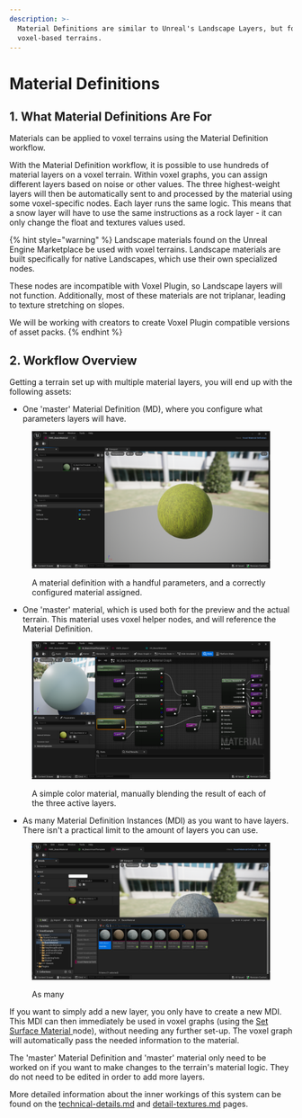 ```yaml
---
description: >-
  Material Definitions are similar to Unreal's Landscape Layers, but for
  voxel-based terrains.
---
```


# Material Definitions

## 1. What Material Definitions Are For&#x20;

Materials can be applied to voxel terrains using the Material Definition workflow. &#x20;

With the Material Definition workflow, it is possible to use hundreds of material layers on a voxel terrain. Within voxel graphs, you can assign different layers based on noise or other values. The three highest-weight layers will then be automatically sent to and processed by the material using some voxel-specific nodes. Each layer runs the same logic. This means that a snow layer will have to use the same instructions as a rock layer - it can only change the float and textures values used.

{% hint style="warning" %}
Landscape materials found on the Unreal Engine Marketplace be used with voxel terrains. Landscape materials are built specifically for native Landscapes, which use their own specialized nodes.&#x20;

These nodes are incompatible with Voxel Plugin, so Landscape layers will not function. Additionally, most of these materials are not triplanar, leading to texture stretching on slopes.

We will be working with creators to create Voxel Plugin compatible versions of asset packs.&#x20;
{% endhint %}

## 2. Workflow Overview

Getting a terrain set up with multiple material layers, you will end up with the following assets:

* One 'master' Material Definition (MD), where you configure what parameters layers will have.

<figure><img src="../../../.gitbook/assets/image (2).png" alt=""><figcaption><p>A material definition with a handful parameters, and a correctly configured material assigned.</p></figcaption></figure>

* One 'master' material, which is used both for the preview and the actual terrain. This material uses voxel helper nodes, and will reference the Material Definition.

<figure><img src="../../../.gitbook/assets/image (7).png" alt=""><figcaption><p>A simple color material, manually blending the result of each of the three active layers.</p></figcaption></figure>

* As many Material Definition Instances (MDI) as you want to have layers. There isn't a practical limit to the amount of layers you can use.&#x20;

<figure><img src="../../../.gitbook/assets/image (5).png" alt=""><figcaption><p>As many </p></figcaption></figure>

If you want to simply add a new layer, you only have to create a new MDI. This MDI can then immediately be used in voxel graphs (using the [Set Surface Material ](../../../resources/api/surface/set\_surface\_material.md)node), without needing any further set-up. The voxel graph will automatically pass the needed information to the material.

The 'master' Material Definition and 'master' material only need to be worked on if you want to make changes to the terrain's material logic. They do not need to be edited in order to add more layers.

More detailed information about the inner workings of this system can be found on the [technical-details.md](technical-details.md "mention") and [detail-textures.md](detail-textures.md "mention") pages.
